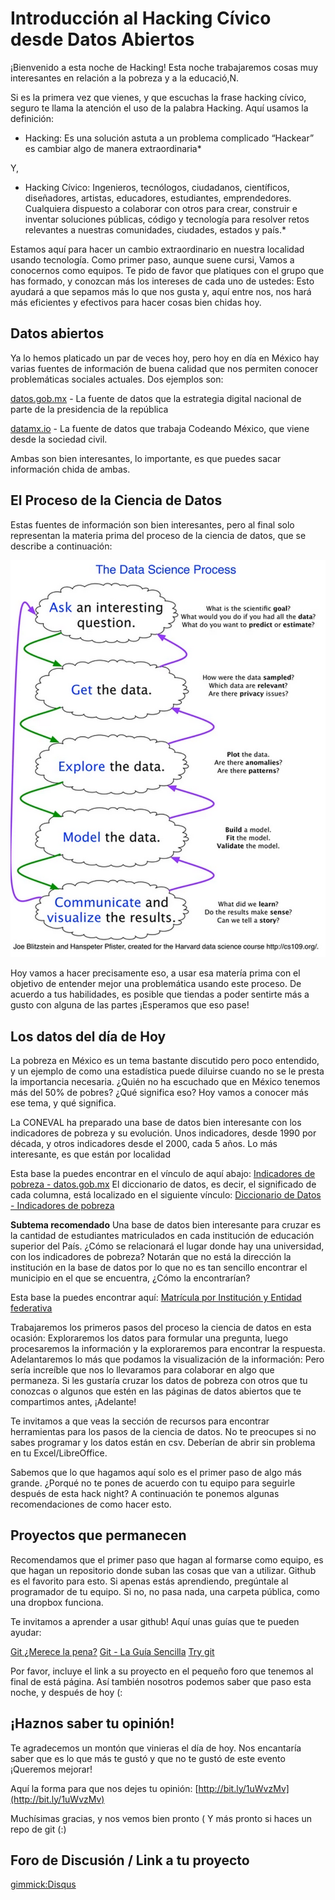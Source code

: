 Introducción al Hacking Cívico desde Datos Abiertos
=====

¡Bienvenido a esta noche de Hacking! Esta noche trabajaremos cosas muy interesantes en relación a la pobreza y a la educació,N.

Si es la primera vez que vienes, y que escuchas la frase hacking cívico, seguro te llama la atención el uso de la palabra Hacking. Aquí usamos la definición:

* Hacking: Es una solución astuta a un problema complicado
“Hackear” es cambiar algo de manera extraordinaria*

Y,

* Hacking Cívico: Ingenieros, tecnólogos, ciudadanos, científicos, diseñadores, artistas, educadores, estudiantes, emprendedores. Cualquiera dispuesto a colaborar con otros para crear, construir e inventar soluciones públicas, código y tecnología para resolver retos relevantes a nuestras comunidades, ciudades, estados y país.*

Estamos aquí para hacer un cambio extraordinario en nuestra localidad usando tecnología. Como primer paso, aunque suene cursi, Vamos a conocernos como equipos. Te pido de favor que platiques con el grupo que has formado, y conozcan más los intereses de cada uno de ustedes: Esto ayudará a que sepamos más lo que nos gusta y, aquí entre nos, nos hará más eficientes y efectivos para hacer cosas bien chidas hoy.

Datos abiertos
-------

Ya lo hemos platicado un par de veces hoy, pero hoy en día en México hay varias fuentes de información de buena calidad que nos permiten conocer problemáticas sociales actuales. Dos ejemplos son:

[datos.gob.mx](www.datos.gob.mx) - La fuente de datos que la estrategia digital nacional de parte de la presidencia de la república

[datamx.io](www.datamx.io) - La fuente de datos que trabaja Codeando México, que viene desde la sociedad civil.

Ambas son bien interesantes, lo importante, es que puedes sacar información chida de ambas.

El Proceso de la Ciencia de Datos
-------

Estas fuentes de información son bien interesantes, pero al final solo representan la materia prima del proceso de la ciencia de datos, que se describe a continuación:

!["Proceso de la ciencia de datos"](images/datasci.png)

Hoy vamos a hacer precisamente eso, a usar esa matería prima con el objetivo de entender mejor una problemática usando este proceso.  De acuerdo a tus habilidades, es posible que tiendas a poder sentirte más a gusto con alguna de las partes ¡Esperamos que eso pase!

Los datos del día de Hoy
--------

La pobreza en México es un tema bastante discutido pero poco entendido, y un ejemplo de como una estadística puede diluirse cuando no se le presta la importancia necesaria. ¿Quién no ha escuchado que en México tenemos más del 50% de pobres? ¿Qué significa eso? Hoy vamos a conocer más ese tema, y qué significa.

La CONEVAL ha preparado una base de datos bien interesante con los indicadores de pobreza y su evolución. Unos indicadores, desde 1990 por década, y otros indicadores desde el 2000, cada 5 años. Lo más interesante, es que están por localidad

Esta base la puedes encontrar en el vínculo de aquí abajo:
[Indicadores de pobreza - datos.gob.mx](http://catalogo.datos.gob.mx/dataset/indicadores-de-pobreza-pobreza-por-ingresos-rezago-social-y-gini-2010-municipal)
El diccionario de datos, es decir, el significado de cada columna, está localizado en el siguiente vínculo:
[Diccionario de Datos -  Indicadores de pobreza](http://www.coneval.gob.mx/Informes/Pobreza/Datos_abiertos/Indicadores_municipales_sabana_DIC.txt)


**Subtema recomendado**
Una base de datos bien interesante para cruzar es la cantidad de estudiantes matriculados en cada institución de educación superior del País. ¿Cómo se relacionará el lugar donde hay una universidad, con los indicadores de pobreza? Notarán que no está la dirección la institución en la base de datos por lo que no es tan sencillo encontrar el municipio en el que se encuentra, ¿Cómo la encontrarían?

Esta base la puedes encontrar aquí:
[Matrícula por Institución y Entidad federativa](http://catalogo.datos.gob.mx/dataset/matricula-por-institucion-y-entidad-federativa)

Trabajaremos los primeros pasos del proceso la ciencia de datos en esta ocasión: Exploraremos los datos para formular una pregunta, luego procesaremos la información y la exploraremos para encontrar la respuesta. Adelantaremos lo más que podamos la visualización de la información: Pero sería increíble que nos lo llevaramos para colaborar en algo que permaneza. Si les gustaría cruzar los datos de pobreza con otros que tu conozcas o algunos que estén en las páginas de datos abiertos que te compartimos antes, ¡Adelante!

Te invitamos a que veas la sección de recursos para encontrar herramientas para los pasos de la ciencia de datos. No te preocupes si no sabes programar y los datos están en csv. Deberían de abrir sin problema en tu Excel/LibreOffice.

Sabemos que lo que hagamos aquí solo es el primer paso de algo más grande. ¿Porqué no te pones de acuerdo con tu equipo para seguirle después de esta hack night? A continuación te ponemos algunas recomendaciones de como hacer esto.

Proyectos que permanecen
--------

Recomendamos que el primer paso que hagan al formarse como equipo, es que hagan un repositorio donde suban las cosas que van a utilizar. Github es el favorito para esto. Si apenas estás aprendiendo, pregúntale al programador de tu equipo. Si no, no pasa nada, una carpeta pública, como una dropbox funciona. 

Te invitamos a aprender a usar github! Aquí unas guías que te pueden ayudar:

[Git ¿Merece la pena?](http://bicosyes.com/2008/06/git-%C2%BFmerece-la-pena/)
[Git - La Guía Sencilla](http://rogerdudler.github.io/git-guide/index.es.html)
[Try git](https://try.github.io/levels/1/challenges/1)

Por favor, incluye el link a su proyecto en el pequeño foro que tenemos al final de está página. Así también nosotros podemos saber que paso esta noche, y después de hoy (:

¡Haznos saber tu opinión!
--------

Te agradecemos un montón que vinieras el día de hoy. Nos encantaría saber que es lo que más te gustó y que no te gustó de este evento ¡Queremos mejorar! 

Aquí la forma para que nos dejes tu opinión: [http://bit.ly/1uWvzMv](http://bit.ly/1uWvzMv)

Muchísimas gracias, y nos vemos bien pronto ( Y más pronto si haces un repo de git (:)


Foro de Discusión / Link a tu proyecto
--------

[gimmick:Disqus](dataexploreh)